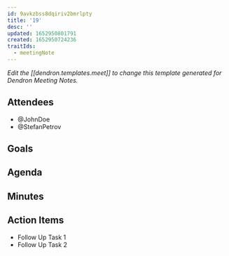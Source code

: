 ```yaml
---
id: 9avkzbss8dqiriv2bmrlpty
title: '19'
desc: ''
updated: 1652950801791
created: 1652950724236
traitIds:
  - meetingNote
---
```

_Edit the [[dendron.templates.meet]] to change this template generated for Dendron Meeting Notes._

## Attendees
<!-- Meeting attendees. If you prefix users with an '@', you can then optionally click Ctrl+Enter to create a note for that user. -->

- @JohnDoe
- @StefanPetrov


## Goals
<!-- Main objectives of the meeting -->

## Agenda
<!-- Agenda to be covered in the meeting -->

## Minutes
<!-- Notes of discussion occurring during the meeting -->

## Action Items
<!-- You can add any follow up items here. If they require more detail, you can use `Create Task Note` to create each follow up item as a separate note. -->

- Follow Up Task 1
- Follow Up Task 2
